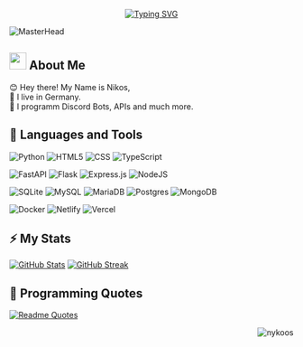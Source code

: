 <p align="center" href="https://git.io/typing-svg">
<a href="https://git.io/typing-svg"><img src="https://readme-typing-svg.herokuapp.com?font=Fira+Code&pause=1000&color=E4E4E4&center=true&vCenter=true&width=435&lines=%F0%9F%8C%8A+Student;%E2%9A%A1+Backend+Developer;%E2%9D%A4%EF%B8%8F+Typescript+Python" alt="Typing SVG" /></a>
</p>

![MasterHead](https://i.imgur.com/ZB9Mgvo.png)


## <img src="https://raw.githubusercontent.com/MartinHeinz/MartinHeinz/master/wave.gif" width="30px"> About Me
😊 Hey there! My Name is Nikos,\
📌 I live in Germany.\
🎩 I programm Discord Bots, APIs and much more.


## 📜 Languages and Tools
![Python](https://img.shields.io/badge/python-3670A0?style=for-the-badge&logo=python&logoColor=ffdd54)
![HTML5](https://img.shields.io/badge/html5-%23E34F26.svg?style=for-the-badge&logo=html5&logoColor=white)
![CSS](https://img.shields.io/badge/css-%231572B6.svg?style=for-the-badge&logo=css3&logoColor=white)
![TypeScript](https://img.shields.io/badge/typescript-%23007ACC.svg?style=for-the-badge&logo=typescript&logoColor=white)

![FastAPI](https://img.shields.io/badge/FastAPI-005571?style=for-the-badge&logo=fastapi)
![Flask](https://img.shields.io/badge/flask-%23000.svg?style=for-the-badge&logo=flask&logoColor=white)
![Express.js](https://img.shields.io/badge/express.js-%23404d59.svg?style=for-the-badge&logo=express&logoColor=%2361DAFB)
![NodeJS](https://img.shields.io/badge/node.js-6DA55F?style=for-the-badge&logo=node.js&logoColor=white)

![SQLite](https://img.shields.io/badge/sqlite-%2307405e.svg?style=for-the-badge&logo=sqlite&logoColor=white)
![MySQL](https://img.shields.io/badge/mysql-%2300f.svg?style=for-the-badge&logo=mysql&logoColor=white)
![MariaDB](https://img.shields.io/badge/MariaDB-003545?style=for-the-badge&logo=mariadb&logoColor=white)
![Postgres](https://img.shields.io/badge/postgres-%23316192.svg?style=for-the-badge&logo=postgresql&logoColor=white)
![MongoDB](https://img.shields.io/badge/MongoDB-%234ea94b.svg?style=for-the-badge&logo=mongodb&logoColor=white)

![Docker](https://img.shields.io/badge/docker-%230db7ed.svg?style=for-the-badge&logo=docker&logoColor=white)
![Netlify](https://img.shields.io/badge/netlify-%23000000.svg?style=for-the-badge&logo=netlify&logoColor=#00C7B7)
![Vercel](https://img.shields.io/badge/vercel-%23000000.svg?style=for-the-badge&logo=vercel&logoColor=white)

## ⚡ My Stats
[![GitHub Stats](https://github-readme-stats.vercel.app/api?username=nykoos&count_private=true&show_icons=true&theme=transparent)](https://github.com/anuraghazra/github-readme-stats)
[![GitHub Streak](https://github-readme-streak-stats.herokuapp.com?user=nykoos&theme=transparent)](https://git.io/streak-stats)


## 🌻 Programming Quotes
[![Readme Quotes](https://quotes-github-readme.vercel.app/api?type=horizontal&theme=dark)](https://github.com/piyushsuthar/github-readme-quotes)


<p align="right">
  <img align="center" src="https://komarev.com/ghpvc/?username=nykoos&label=Profile%20views&color=0e75b6&style=flat" alt="nykoos"/>
</p>
